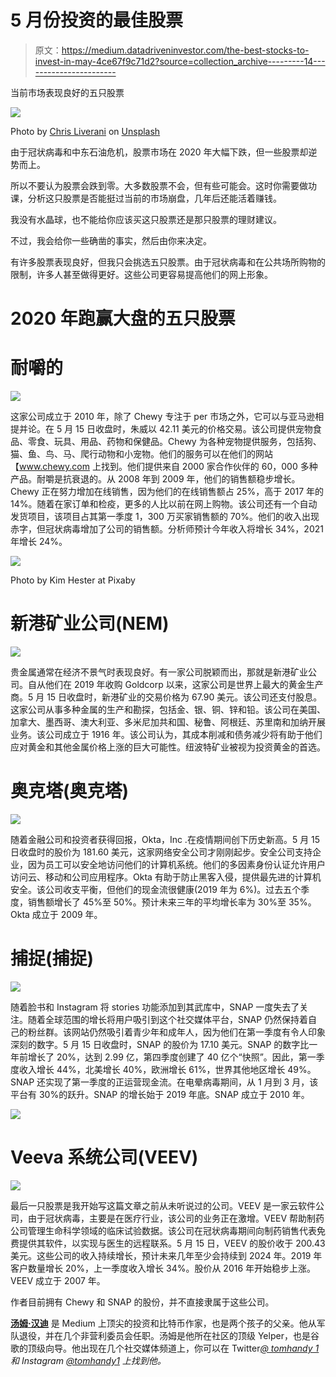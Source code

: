 # 5 月份投资的最佳股票

> 原文：<https://medium.datadriveninvestor.com/the-best-stocks-to-invest-in-may-4ce67f9c71d2?source=collection_archive---------14----------------------->

当前市场表现良好的五只股票

![](img/e915dd6078eb545ce64574326b8aed86.png)

Photo by [Chris Liverani](https://unsplash.com/@chrisliverani?utm_source=unsplash&utm_medium=referral&utm_content=creditCopyText) on [Unsplash](https://unsplash.com/s/photos/stock?utm_source=unsplash&utm_medium=referral&utm_content=creditCopyText)

由于冠状病毒和中东石油危机，股票市场在 2020 年大幅下跌，但一些股票却逆势而上。

所以不要认为股票会跌到零。大多数股票不会，但有些可能会。这时你需要做功课，分析这只股票是否能挺过当前的市场崩盘，几年后还能活着赚钱。

我没有水晶球，也不能给你应该买这只股票还是那只股票的理财建议。

不过，我会给你一些确凿的事实，然后由你来决定。

有许多股票表现良好，但我只会挑选五只股票。由于冠状病毒和在公共场所购物的限制，许多人甚至做得更好。这些公司更容易提高他们的网上形象。

# **2020 年跑赢大盘的五只股票**

# 耐嚼的

![](img/ec3fb359dd68a7f79b4c8210dc77656f.png)

这家公司成立于 2010 年，除了 Chewy 专注于 per 市场之外，它可以与亚马逊相提并论。在 5 月 15 日收盘时，朱威以 42.11 美元的价格交易。该公司提供宠物食品、零食、玩具、用品、药物和保健品。Chewy 为各种宠物提供服务，包括狗、猫、鱼、鸟、马、爬行动物和小宠物。他们的服务可以在他们的网站【www.chewy.com 上找到。他们提供来自 2000 家合作伙伴的 60，000 多种产品。耐嚼是抗衰退的。从 2008 年到 2009 年，他们的销售额稳步增长。Chewy 正在努力增加在线销售，因为他们的在线销售额占 25%，高于 2017 年的 14%。随着在家订单和检疫，更多的人比以前在网上购物。该公司还有一个自动发货项目，该项目占其第一季度 1，300 万买家销售额的 70%。他们的收入出现赤字，但冠状病毒增加了公司的销售额。分析师预计今年收入将增长 34%，2021 年增长 24%。

![](img/917376a91ec5da3d4d0e53cdc32339e6.png)

Photo by Kim Hester at Pixaby

# 新港矿业公司(NEM)

![](img/436ac9eea892b482a92f7e88cdbd23c2.png)

贵金属通常在经济不景气时表现良好。有一家公司脱颖而出，那就是新港矿业公司。自从他们在 2019 年收购 Goldcorp 以来，这家公司是世界上最大的黄金生产商。5 月 15 日收盘时，新港矿业的交易价格为 67.90 美元。该公司还支付股息。这家公司从事多种金属的生产和勘探，包括金、银、铜、锌和铅。该公司在美国、加拿大、墨西哥、澳大利亚、多米尼加共和国、秘鲁、阿根廷、苏里南和加纳开展业务。该公司成立于 1916 年。该公司认为，其成本削减和债务减少将有助于他们应对黄金和其他金属价格上涨的巨大可能性。纽波特矿业被视为投资黄金的首选。

# 奥克塔(奥克塔)

![](img/64141de801af269db855c500e9302c26.png)

随着金融公司和投资者获得回报，Okta，Inc .在疫情期间创下历史新高。5 月 15 日收盘时的股价为 181.60 美元，这家网络安全公司才刚刚起步。安全公司支持企业，因为员工可以安全地访问他们的计算机系统。他们的多因素身份认证允许用户访问云、移动和公司应用程序。Okta 有助于防止黑客入侵，提供最先进的计算机安全。该公司收支平衡，但他们的现金流很健康(2019 年为 6%)。过去五个季度，销售额增长了 45%至 50%。预计未来三年的平均增长率为 30%至 35%。Okta 成立于 2009 年。

# 捕捉(捕捉)

![](img/ea42c87dc75166b6bd08b4a67045f1f7.png)

随着脸书和 Instagram 将 stories 功能添加到其武库中，SNAP 一度失去了关注。随着全球范围的增长将用户吸引到这个社交媒体平台，SNAP 仍然保持着自己的粉丝群。该网站仍然吸引着青少年和成年人，因为他们在第一季度有令人印象深刻的数字。5 月 15 日收盘时，SNAP 的股价为 17.10 美元。SNAP 的数字比一年前增长了 20%，达到 2.99 亿，第四季度创建了 40 亿个“快照”。因此，第一季度收入增长 44%，北美增长 40%，欧洲增长 61%，世界其他地区增长 49%。SNAP 还实现了第一季度的正运营现金流。在电晕病毒期间，从 1 月到 3 月，该平台有 30%的跃升。SNAP 的增长始于 2019 年底。SNAP 成立于 2010 年。

![](img/0c81d5ecf411145b0dbbed27a91227ad.png)

# Veeva 系统公司(VEEV)

![](img/0e12852a6dad7c9d23dd4c156ad00dfa.png)

最后一只股票是我开始写这篇文章之前从未听说过的公司。VEEV 是一家云软件公司，由于冠状病毒，主要是在医疗行业，该公司的业务正在激增。VEEV 帮助制药公司管理生命科学领域的临床试验数据。该公司在冠状病毒期间向制药销售代表免费提供其软件，以实现与医生的远程联系。5 月 15 日，VEEV 的股价收于 200.43 美元。这些公司的收入持续增长，预计未来几年至少会持续到 2024 年。2019 年客户数量增长 20%，上一季度收入增长 34%。股价从 2016 年开始稳步上涨。VEEV 成立于 2007 年。

作者目前拥有 Chewy 和 SNAP 的股份，并不直接隶属于这些公司。

[**汤姆·汉迪**](https://medium.com/@tomhandy1) 是 Medium 上顶尖的投资和比特币作家，也是两个孩子的父亲。他从军队退役，并在几个非营利委员会任职。汤姆是他所在社区的顶级 Yelper，也是谷歌的顶级向导。他出现在几个社交媒体频道上，你可以在 Twitter[*@ tomhandy 1*](http://www.twitter.com/tomhandy1)*和 Instagram [@tomhandy1](http://www.instagram.com/tomhandy1) 上找到他。*